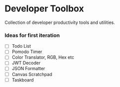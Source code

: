 # Developer Toolbox
Collection of developer productivity tools and utilities.

### Ideas for first iteration

- [ ] Todo List
- [ ] Pomodo Timer
- [ ] Color Translator, RGB, Hex etc
- [ ] JWT Decoder
- [ ] JSON Formatter
- [ ] Canvas Scratchpad
- [ ] Taskboard